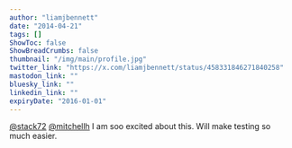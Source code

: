 ```yaml
---
author: "liamjbennett"
date: "2014-04-21"
tags: []
ShowToc: false
ShowBreadCrumbs: false
thumbnail: "/img/main/profile.jpg"
twitter_link: "https://x.com/liamjbennett/status/458331846271840258"
mastodon_link: ""
bluesky_link: ""
linkedin_link: ""
expiryDate: "2016-01-01"
---
```


[@stack72](https://x.com/stack72) [@mitchellh](https://x.com/mitchellh) I am soo excited about this. Will make testing so much easier.

